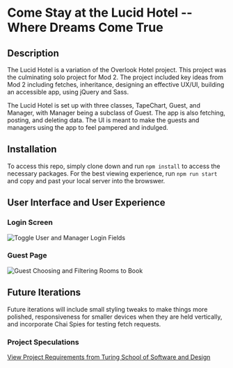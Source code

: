 # Come Stay at the Lucid Hotel -- Where Dreams Come True

## Description

The Lucid Hotel is a variation of the Overlook Hotel project.  This project was the culminating solo project for Mod 2.  The project included key ideas from Mod 2 including fetches, inheritance, designing an effective UX/UI, building an accessible app, using jQuery and Sass.

The Lucid Hotel is set up with three classes, TapeChart, Guest, and Manager, with Manager being a subclass of Guest.  The app is also fetching, posting, and deleting data.  The UI is meant to make the guests and managers using the app to feel pampered and indulged.

## Installation

To access this repo, simply clone down and run `npm install` to access the necessary packages.  For the best viewing experience, run `npm run start` and copy and past your local server into the browswer.

## User Interface and User Experience
### Login Screen
![Toggle User and Manager Login Fields](https://imgur.com/gin89xX.gif)

### Guest Page
![Guest Choosing and Filtering Rooms to Book](https://imgur.com/GqztMO7.gif)


## Future Iterations 
Future iterations will include small styling tweaks to make things more polished, responsiveness for smaller devices when they are held vertically, and incorporate Chai Spies for testing fetch requests.

### Project Speculations
[View Project Requirements from Turing School of Software and Design](https://frontend.turing.io/projects/overlook.html)
